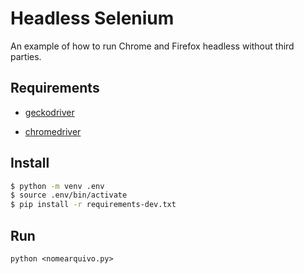 # Headless Selenium

An example of how to run Chrome and Firefox headless without third parties.

## Requirements

* [geckodriver](https://github.com/mozilla/geckodriver/releases)

* [chromedriver](https://sites.google.com/a/chromium.org/chromedriver/downloads)

## Install

```bash
$ python -m venv .env
$ source .env/bin/activate
$ pip install -r requirements-dev.txt
```

## Run

`python <nomearquivo.py>`
